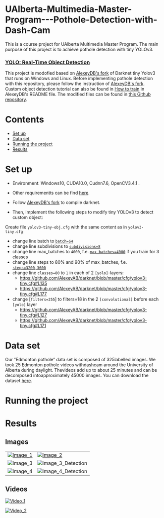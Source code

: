 # UAlberta-Multimedia-Master-Program---Pothole-Detection-with-Dash-Cam
This is a course project for UAlberta Multimedia Master Program. The main purpose of this project is to achieve pothole detection with tiny YOLOv3. 

### [YOLO: Real-Time Object Detection](https://pjreddie.com/darknet/yolo/)

This project is modofied based on [AlexeyDB's fork](https://github.com/AlexeyAB/darknet) of Darknet tiny Yolov3 that runs on Windows and Linux.
Before implementing pothole detection with this repository, please follow the instruction of [AlexeyDB's fork](https://github.com/AlexeyAB/darknet). Custom object detection tutorial can also be found in [How to train](https://github.com/AlexeyAB/darknet#how-to-train-to-detect-your-custom-objects) in AlexeyDB's README file. 
The modified files can be found in [this Github repository](https://github.com/jxubb/UAlberta-Multimedia-Master-Program--Pothole-Detection-with-Dash-Cam).

# Contents

* [Set up](#Set-up)
* [Data set](#Data-set)
* [Running the project](#Running-the-project)
* [Results](#Results)

# Set up
* Environment: Windows10, CUDA10.0, Cudnn7.6, OpenCV3.4.1 .

* Other requirementts can be find [here](https://github.com/AlexeyAB/darknet#requirements).

* Follow [AlexeyDB's fork](https://github.com/AlexeyAB/darknet) to compile darknet.

* Then, implement the following steps to modify tiny YOLOv3 to  detect custom object:

 Create file `yolov3-tiny-obj.cfg` with the same content as in `yolov3-tiny.cfg`

  * change line batch to [`batch=64`](https://github.com/AlexeyAB/darknet/blob/0039fd26786ab5f71d5af725fc18b3f521e7acfd/cfg/yolov3.cfg#L3)
  * change line subdivisions to [`subdivisions=8`](https://github.com/AlexeyAB/darknet/blob/0039fd26786ab5f71d5af725fc18b3f521e7acfd/cfg/yolov3.cfg#L4)
  * change line max_batches to `4000`, f.e. [`max_batches=4000`](https://github.com/AlexeyAB/darknet/blob/0039fd26786ab5f71d5af725fc18b3f521e7acfd/cfg/yolov3.cfg#L20) if you train for 3 classes
  * change line steps to 80% and 90% of max_batches, f.e. [`steps=3200,3600`](https://github.com/AlexeyAB/darknet/blob/0039fd26786ab5f71d5af725fc18b3f521e7acfd/cfg/yolov3.cfg#L22)
  * change line `classes=80` to `1` in each of 2 `[yolo]`-layers:
      * https://github.com/AlexeyAB/darknet/blob/master/cfg/yolov3-tiny.cfg#L135  
      * https://github.com/AlexeyAB/darknet/blob/master/cfg/yolov3-tiny.cfg#L177
  * change [`filters=255`] to filters=18 in the 2 `[convolutional]` before each `[yolo]` layer
      * https://github.com/AlexeyAB/darknet/blob/master/cfg/yolov3-tiny.cfg#L127
      * https://github.com/AlexeyAB/darknet/blob/master/cfg/yolov3-tiny.cfg#L171
      
# Data set

Our  ”Edmonton  pothole”  data  set  is  composed  of  325labelled  images.  We  took  25  Edmonton  pothole  videos  withdashcam around the University of Alberta during daylight. Thevideos add up to about 25 minutes and can be decomposed intoapproximately  45000  images. You can download the dataset [here](https://drive.google.com/drive/folders/1wWwiGBUo0C_ElA8B_Z0iha_uVJyWKgQX).

# Running the project

# Results

## Images
|||
|-|-|
|[![Image_1](/media/images/Pothole_Detection_1.jpg)](https://info.kaltire.com/wp-content/uploads/2015/03/Feb-3-Avoid-Tire-Damage.jpg)|[![Image_2](/media/images/Pothole_Detection_2.jpg)](https://github.com/sekilab/RoadDamageDetector)|
|![Image_3](/media/images/Test_Image_1.jpg)|![Image_3_Detection](/media/images/Results_1.jpg)|
|![Image_4](/media/images/Test_Image_2.jpg)|![Image_4_Detection](/media/images/Results_2.jpg)|

## Videos

[![Video_1](/media/gifs/Pothole_Detection_1.gif)](/media/videos/Pothole_Detection_1.mp4)

[![Video_2](/media/gifs/Pothole_Detection_2.gif)](/media/videos/Pothole_Detection_2.mp4)
